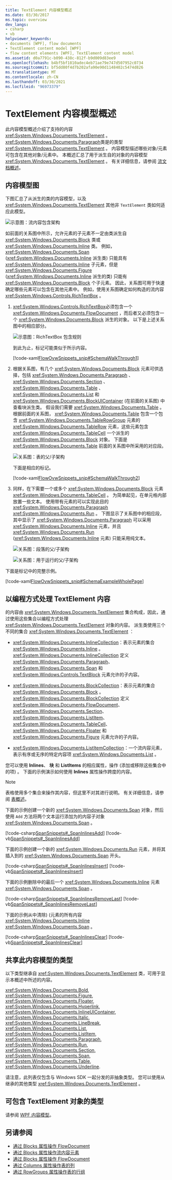 ```yaml
---
title: TextElement 内容模型概述
ms.date: 03/30/2017
ms.topic: overview
dev_langs:
- csharp
- vb
helpviewer_keywords:
- documents [WPF], flow documents
- TextElement content model [WPF]
- flow content elements [WPF], TextElement content model
ms.assetid: d0a7791c-b090-438c-812f-b9d009d83ee9
ms.openlocfilehash: b4bf5bf1810adec4eb71ae79e747d507952c0734
ms.sourcegitcommit: bf5dd80f4d7b202afa90e90d1148402c5474d826
ms.translationtype: MT
ms.contentlocale: zh-CN
ms.lasthandoff: 03/30/2021
ms.locfileid: "96973379"
---
```

# <a name="textelement-content-model-overview"></a>TextElement 内容模型概述
此内容模型概述介绍了支持的内容 <xref:System.Windows.Documents.TextElement> 。 <xref:System.Windows.Documents.Paragraph>类是的类型 <xref:System.Windows.Documents.TextElement> 。 内容模型描述哪些对象/元素可包含在其他对象/元素中。 本概述汇总了用于派生自的对象的内容模型 <xref:System.Windows.Documents.TextElement> 。 有关详细信息，请参阅 [流文档概述](flow-document-overview.md)。  

<a name="text_element_classes"></a>
## <a name="content-model-diagram"></a>内容模型图  
 下图汇总了从派生的类的内容模型，以及 <xref:System.Windows.Documents.TextElement> 其他非 `TextElement` 类如何适应此模型。  
  
 ![示意图：流内容包含架构](./media/flow-content-schema.png "Flow_Content_Schema")  
  
 如前面的关系图中所示，允许元素的子元素不一定由类派生自 <xref:System.Windows.Documents.Block> 类或 <xref:System.Windows.Documents.Inline> 类。 例如， <xref:System.Windows.Documents.Span> (<xref:System.Windows.Documents.Inline> 派生类) 只能具有 <xref:System.Windows.Documents.Inline> 子元素，但是 <xref:System.Windows.Documents.Figure> (<xref:System.Windows.Documents.Inline> 派生的类) 只能有 <xref:System.Windows.Documents.Block> 个子元素。 因此，关系图可用于快速确定哪些元素可以包含在其他元素中。 例如，使用关系图确定如何构造的流内容 <xref:System.Windows.Controls.RichTextBox> 。  
  
1. <xref:System.Windows.Controls.RichTextBox>必须包含一个 <xref:System.Windows.Documents.FlowDocument> ，而后者又必须包含一个 <xref:System.Windows.Documents.Block> 派生的对象。 以下是上述关系图中的相应部分。  
  
     ![示意图：RichTextBox 包含规则](./media/flow-ovw-schemawalkthrough1.png "Flow_Ovw_SchemaWalkThrough1")  
  
     到此为止，标记可能类似于所示内容。  
  
     [!code-xaml[FlowOvwSnippets_snip#SchemaWalkThrough1](~/samples/snippets/csharp/VS_Snippets_Wpf/FlowOvwSnippets_snip/CS/MiscSnippets.xaml#schemawalkthrough1)]  
  
2. 根据关系图，有几个 <xref:System.Windows.Documents.Block> 元素可供选择，包括 <xref:System.Windows.Documents.Paragraph> 、 <xref:System.Windows.Documents.Section> 、 <xref:System.Windows.Documents.Table> 、 <xref:System.Windows.Documents.List> 和 <xref:System.Windows.Documents.BlockUIContainer> (在前面的关系图) 中查看块派生类。 假设我们需要 <xref:System.Windows.Documents.Table> 。 根据前面的关系图， <xref:System.Windows.Documents.Table> 包含一个包含 <xref:System.Windows.Documents.TableRowGroup> 元素的 <xref:System.Windows.Documents.TableRow> 元素，这些元素包含 <xref:System.Windows.Documents.TableCell> 一个派生的 <xref:System.Windows.Documents.Block> 对象。 下面是 <xref:System.Windows.Documents.Table> 前面的关系图中所采用的对应段。  
  
     ![关系图：表的父&#47;子架构](./media/flow-ovw-schemawalkthrough2.png "Flow_Ovw_SchemaWalkThrough2")  
  
     下面是相应的标记。  
  
     [!code-xaml[FlowOvwSnippets_snip#SchemaWalkThrough2](~/samples/snippets/csharp/VS_Snippets_Wpf/FlowOvwSnippets_snip/CS/MiscSnippets.xaml#schemawalkthrough2)]  
  
3. 同样，在下需要一个或多个 <xref:System.Windows.Documents.Block> 元素 <xref:System.Windows.Documents.TableCell> 。 为简单起见，在单元格内部放置一些文本。 使用带有元素的可以实现此目的 <xref:System.Windows.Documents.Paragraph> <xref:System.Windows.Documents.Run> 。 下图显示了关系图中的相应段，其中显示了 <xref:System.Windows.Documents.Paragraph> 可以采用 <xref:System.Windows.Documents.Inline> 元素，并且 <xref:System.Windows.Documents.Run> (<xref:System.Windows.Documents.Inline> 元素) 只能采用纯文本。  
  
     ![关系图：段落的父&#47;子架构](./media/flow-ovw-schemawalkthrough3.png "Flow_Ovw_SchemaWalkThrough3")  
  
     ![关系图：用于运行的父&#47;子架构](./media/flow-ovw-schemawalkthrough4.png "Flow_Ovw_SchemaWalkThrough4")  
  
 下面是标记中的完整示例。  
  
 [!code-xaml[FlowOvwSnippets_snip#SchemaExampleWholePage](~/samples/snippets/csharp/VS_Snippets_Wpf/FlowOvwSnippets_snip/CS/SchemaExample.xaml#schemaexamplewholepage)]  
  
<a name="Using_the_Content_Property"></a>
## <a name="working-with-textelement-content-programmatically"></a>以编程方式处理 TextElement 内容  
 的内容由 <xref:System.Windows.Documents.TextElement> 集合构成，因此，通过使用这些集合以编程方式处理 <xref:System.Windows.Documents.TextElement> 对象的内容。 派生类使用三个不同的集合 <xref:System.Windows.Documents.TextElement> ：  
  
- <xref:System.Windows.Documents.InlineCollection>：表示元素的集合 <xref:System.Windows.Documents.Inline> 。 <xref:System.Windows.Documents.InlineCollection> 定义 <xref:System.Windows.Documents.Paragraph>、<xref:System.Windows.Documents.Span> 和 <xref:System.Windows.Controls.TextBlock> 元素允许的子内容。  
  
- <xref:System.Windows.Documents.BlockCollection>：表示元素的集合 <xref:System.Windows.Documents.Block> 。 <xref:System.Windows.Documents.BlockCollection> 定义 <xref:System.Windows.Documents.FlowDocument>、<xref:System.Windows.Documents.Section>、<xref:System.Windows.Documents.ListItem>、<xref:System.Windows.Documents.TableCell>、<xref:System.Windows.Documents.Floater> 和 <xref:System.Windows.Documents.Figure> 元素允许的子内容。  
  
- <xref:System.Windows.Documents.ListItemCollection>：一个流内容元素，表示有序或无序的特定内容项 <xref:System.Windows.Documents.List> 。  
  
 您可以使用 **Inlines**、 **块** 和 **ListItems** 的相应属性，操作 (添加或移除这些集合中的项) 。 下面的示例演示如何使用 **Inlines** 属性操作跨度的内容。  
  
> [!NOTE]
> 表格使用多个集合来操作其内容，但这里不对其进行说明。 有关详细信息，请参阅 [表概述](table-overview.md)。  
  
 下面的示例创建一个新的 <xref:System.Windows.Documents.Span> 对象，然后使用 `Add` 方法将两个文本运行添加为的内容子对象 <xref:System.Windows.Documents.Span> 。  
  
 [!code-csharp[SpanSnippets#_SpanInlinesAdd](~/samples/snippets/csharp/VS_Snippets_Wpf/SpanSnippets/CSharp/Window1.xaml.cs#_spaninlinesadd)]
 [!code-vb[SpanSnippets#_SpanInlinesAdd](~/samples/snippets/visualbasic/VS_Snippets_Wpf/SpanSnippets/visualbasic/window1.xaml.vb#_spaninlinesadd)]  
  
 下面的示例创建一个新的 <xref:System.Windows.Documents.Run> 元素，并将其插入到的 <xref:System.Windows.Documents.Span> 开头。  
  
 [!code-csharp[SpanSnippets#_SpanInlinesInsert](~/samples/snippets/csharp/VS_Snippets_Wpf/SpanSnippets/CSharp/Window1.xaml.cs#_spaninlinesinsert)]
 [!code-vb[SpanSnippets#_SpanInlinesInsert](~/samples/snippets/visualbasic/VS_Snippets_Wpf/SpanSnippets/visualbasic/window1.xaml.vb#_spaninlinesinsert)]  
  
 下面的示例删除中的最后一个 <xref:System.Windows.Documents.Inline> 元素 <xref:System.Windows.Documents.Span> 。  
  
 [!code-csharp[SpanSnippets#_SpanInlinesRemoveLast](~/samples/snippets/csharp/VS_Snippets_Wpf/SpanSnippets/CSharp/Window1.xaml.cs#_spaninlinesremovelast)]
 [!code-vb[SpanSnippets#_SpanInlinesRemoveLast](~/samples/snippets/visualbasic/VS_Snippets_Wpf/SpanSnippets/visualbasic/window1.xaml.vb#_spaninlinesremovelast)]  
  
 下面的示例从中清除)  (元素的所有内容 <xref:System.Windows.Documents.Inline> <xref:System.Windows.Documents.Span> 。  
  
 [!code-csharp[SpanSnippets#_SpanInlinesClear](~/samples/snippets/csharp/VS_Snippets_Wpf/SpanSnippets/CSharp/Window1.xaml.cs#_spaninlinesclear)]
 [!code-vb[SpanSnippets#_SpanInlinesClear](~/samples/snippets/visualbasic/VS_Snippets_Wpf/SpanSnippets/visualbasic/window1.xaml.vb#_spaninlinesclear)]  
  
<a name="Types_that_Share_this_Content_Model"></a>
## <a name="types-that-share-this-content-model"></a>共享此内容模型的类型  
 以下类型继承自 <xref:System.Windows.Documents.TextElement> 类，可用于显示本概述中所述的内容。  
  
 <xref:System.Windows.Documents.Bold>, <xref:System.Windows.Documents.Figure>, <xref:System.Windows.Documents.Floater>, <xref:System.Windows.Documents.Hyperlink>, <xref:System.Windows.Documents.InlineUIContainer>, <xref:System.Windows.Documents.Italic>, <xref:System.Windows.Documents.LineBreak>, <xref:System.Windows.Documents.List>, <xref:System.Windows.Documents.ListItem>, <xref:System.Windows.Documents.Paragraph>, <xref:System.Windows.Documents.Run>, <xref:System.Windows.Documents.Section>, <xref:System.Windows.Documents.Span>, <xref:System.Windows.Documents.Table>, <xref:System.Windows.Documents.Underline>.  
  
 请注意，此列表仅包含与 Windows SDK 一起分发的非抽象类型。 您可以使用从继承的其他类型 <xref:System.Windows.Documents.TextElement> 。  
  
<a name="Types_that_Can_Contain_ContentControl_Objects"></a>
## <a name="types-that-can-contain-textelement-objects"></a>可包含 TextElement 对象的类型  
 请参阅 [WPF 内容模型](../controls/wpf-content-model.md)。  
  
## <a name="see-also"></a>另请参阅

- [通过 Blocks 属性操作 FlowDocument](how-to-manipulate-a-flowdocument-through-the-blocks-property.md)
- [通过 Blocks 属性操作流内容元素](how-to-manipulate-flow-content-elements-through-the-blocks-property.md)
- [通过 Blocks 属性操作 FlowDocument](how-to-manipulate-a-flowdocument-through-the-blocks-property.md)
- [通过 Columns 属性操作表的列](how-to-manipulate-table-columns-through-the-columns-property.md)
- [通过 RowGroups 属性操作表的行组](how-to-manipulate-table-row-groups-through-the-rowgroups-property.md)
